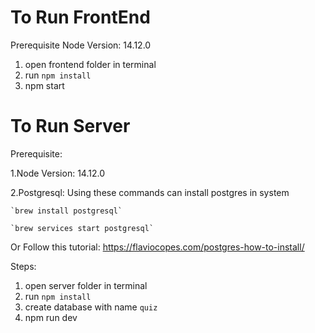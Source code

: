 # To Run FrontEnd 

Prerequisite
Node Version: 14.12.0

1. open frontend folder in terminal
2. run `npm install`
3. npm start


# To Run Server

Prerequisite:

1.Node Version: 14.12.0

2.Postgresql: 
    Using these commands can install postgres in system

    `brew install postgresql`

    `brew services start postgresql`
  
 Or Follow this tutorial: https://flaviocopes.com/postgres-how-to-install/

Steps:
1. open server folder in terminal
2. run `npm install`
3. create database with name `quiz`
4. npm run dev

